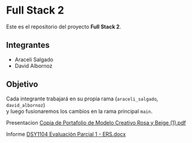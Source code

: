 # Full Stack 2

Este es el repositorio del proyecto **Full Stack 2**.

## Integrantes
- Araceli Salgado
- David Albornoz

## Objetivo
Cada integrante trabajará en su propia rama (`araceli_salgado`, `david_albornoz`)  
y luego fusionaremos los cambios en la rama principal `main`.


Presentacion
[Copia de Portafolio de Modelo Creativo Rosa y Beige (1).pdf](https://github.com/user-attachments/files/23248099/Copia.de.Portafolio.de.Modelo.Creativo.Rosa.y.Beige.1.pdf)


Informe
[DSY1104 Evaluación Parcial 1 - ERS.docx](https://github.com/user-attachments/files/22527912/DSY1104.Evaluacion.Parcial.1.-.ERS.docx)
